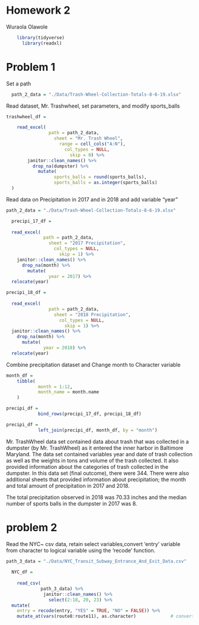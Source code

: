 Homework 2
================
Wuraola Olawole

``` r
    library(tidyverse)
      library(readxl)
```

# Problem 1

Set a path

``` r
  path_2_data = "./Data/Trash-Wheel-Collection-Totals-8-6-19.xlsx"
```

Read dataset, Mr. Trashwheel, set parameters, and modify sports\_balls

``` r
trashwheel_df =

    read_excel(
                path = path_2_data,
                  sheet = "Mr. Trash Wheel",
                    range = cell_cols("A:N"),
                      col_types = NULL,
                        skip = 0) %>%
        janitor::clean_names() %>%
          drop_na(dumpster) %>%
            mutate(
                  sports_balls = round(sports_balls),
                  sports_balls = as.integer(sports_balls)
  )
```

Read data on Precipitation in 2017 and in 2018 and add variable “year”

``` r
path_2_data = "./Data/Trash-Wheel-Collection-Totals-8-6-19.xlsx"

  precipi_17_df =
  
  read_excel(
              path = path_2_data,
                sheet = "2017 Precipitation",
                  col_types = NULL,
                    skip = 1) %>%
    janitor::clean_names() %>%
      drop_na(month) %>%
        mutate(
                year = 2017) %>%
  relocate(year)
```

``` r
precipi_18_df =
  
  read_excel(
                path = path_2_data,
                  sheet = "2018 Precipitation",
                    col_types = NULL,
                      skip = 1) %>%
  janitor::clean_names() %>%
    drop_na(month) %>%
      mutate(
              year = 2018) %>%
  relocate(year)
```

Combine precipitation dataset and Change month to Character variable

``` r
month_df =
    tibble(
            month = 1:12,
            month_name = month.name
    )
```

``` r
precipi_df = 
            bind_rows(precipi_17_df, precipi_18_df)

precipi_df =
            left_join(precipi_df, month_df, by = "month")
```

Mr. TrashWheel data set contained data about trash that was collected in
a dumpster (by Mr. TrashWheel) as it entered the inner harbor in
Baltimore Maryland. The data set contained variables year and date of
trash collection as well as the weights in tons and volume of the trash
collected. It also provided information about the categories of trash
collected in the dumpster. In this data set (final outcome), there were
344. There were also additional sheets that provided information about
precipitation; the month and total amount of precipitation in 2017 and
2018.

The total precipitation observed in 2018 was 70.33 inches and the median
number of sports balls in the dumpster in 2017 was 8.

# problem 2

Read the NYC\~ csv data, retain select variables,convert ‘entry’
variable from character to logical variable using the ‘recode’ function.

``` r
path_3_data = "./Data/NYC_Transit_Subway_Entrance_And_Exit_Data.csv"
  
  NYC_df = 
    
    read_csv(
             path_3_data) %>% 
              janitor::clean_names() %>% 
                select(2:18, 20, 23) %>%
  mutate(
    entry = recode(entry, "YES" = TRUE, "NO" = FALSE)) %>%
    mutate_at(vars(route8:route11), as.character)             # convert dbl variables to chr variables
```
